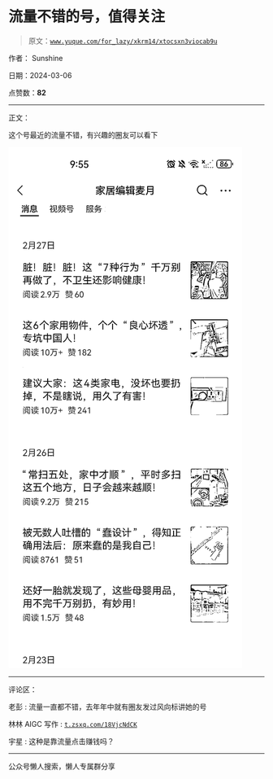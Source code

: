 # 流量不错的号，值得关注

> 原文：[`www.yuque.com/for_lazy/xkrm14/xtocsxn3viocab9u`](https://www.yuque.com/for_lazy/xkrm14/xtocsxn3viocab9u)

作者： Sunshine

日期：2024-03-06

点赞数：**82**

* * *

正文：

这个号最近的流量不错，有兴趣的圈友可以看下

![](img/0c3fe9eb97e58a716b487812324b29b6.png)

* * *

评论区：

老彭 : 流量一直都不错，去年年中就有圈友发过风向标讲她的号

林林 AIGC 写作 : [`t.zsxq.com/18VjcNdCK`](https://t.zsxq.com/18VjcNdCK)

宇星 : 这种是靠流量点击赚钱吗？

* * *

公众号懒人搜索，懒人专属群分享